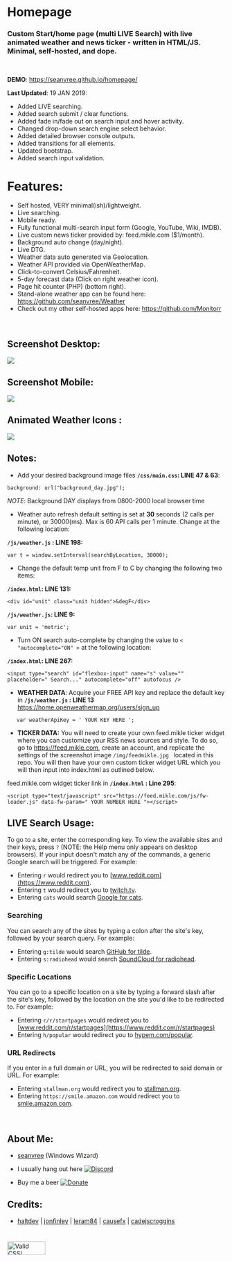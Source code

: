 # Homepage

### Custom Start/home page (multi LIVE Search) with live animated weather and news ticker -  written in HTML/JS. Minimal, self-hosted, and dope.
<br>

**DEMO**:  https://seanvree.github.io/homepage/

**Last Updated**: 19 JAN 2019: 
- Added LIVE searching.
- Added search submit / clear functions.
- Added fade in/fade out on search input and hover activity.
- Changed drop-down search engine select behavior.
- Added detailed browser console outputs.
- Added transitions for all elements.
- Updated bootstrap.
- Added search input validation.


# Features:
- Self hosted, VERY minimal(ish)/lightweight.
- Live searching.
- Mobile ready.
- Fully functional multi-search input form (Google, YouTube, Wiki, IMDB).
- Live custom news ticker provided by: feed.mikle.com ($1/month).
- Background auto change (day/night).
- Live DTG.
- Weather data auto generated via Geolocation.
- Weather API provided via OpenWeatherMap.
- Click-to-convert Celsius/Fahrenheit.
- 5-day forecast data (Click on right weather icon).
- Page hit counter (PHP) (bottom right).
- Stand-alone weather app can be found here:  https://github.com/seanvree/Weather
- Check out my other self-hosted apps here:  https://github.com/Monitorr

<br>

 
## Screenshot Desktop:

<img src="https://i.imgur.com/UxVgYgH.gif">

## Screenshot Mobile:

<img src="https://i.imgur.com/MAlKhhB.gif">

## Animated Weather Icons :

<img src="https://i.imgur.com/0iamcsT.gif[/img]">

## Notes:

- Add your desired background image files
**`/css/main.css`: LINE 47 & 63**:

```
background: url("background_day.jpg");
```

_NOTE_: Background DAY displays from 0800-2000 local browser time

- Weather auto refresh default setting is set at **30** seconds (2 calls per minute), or 30000(ms). Max is 60 API calls per 1 minute. Change at the following location:

**`/js/weather.js` : LINE 198:**

```
var t = window.setInterval(searchByLocation, 30000);
```

- Change the default temp unit from F to C by changing the following two items:

**`/index.html`: LINE 131:**

```
<div id="unit" class="unit hidden">&degF</div>
```

**`/js/weather.js`: LINE 9:**

```
var unit = 'metric';
```

- Turn ON search auto-complete by changing the value to `< "autocomplete="ON" >` at the following location:

**`/index.html`: LINE 267:**

```
<input type="search" id="flexbox-input" name="s" value="" placeholder=" Search..." autocomplete="off" autofocus />
```


- **WEATHER DATA**: Acquire your FREE API key and replace the default key in **`/js/weather.js` : LINE 13**
 https://home.openweathermap.org/users/sign_up
```
   var weatherApiKey = ' YOUR KEY HERE ';
```

- **TICKER DATA:** You will need to create your own feed.mikle ticker widget where you can customize your RSS news sources and style.  To do so, go to https://feed.mikle.com, create an account, and replicate the settings of the screenshot image `/img/feedmikle.jpg ` located in this repo. You will then have your own custom ticker widget URL which you will then input into index.html as outlined below. 
 
 feed.mikle.com widget ticker link in **`/index.html` : Line 295**:  
 ```
 <script type="text/javascript" src="https://feed.mikle.com/js/fw-loader.js" data-fw-param=" YOUR NUMBER HERE "></script>
 ```

## LIVE Search Usage:

To go to a site, enter the corresponding key. To view the available sites and
their keys, press `?` (NOTE: the Help menu only appears on desktop browsers). If your input doesn't match any of the commands, a
generic Google search will be triggered. For example:

- Entering `r` would redirect you to [www.reddit.com](https://www.reddit.com).
- Entering `t` would redirect you to [twitch.tv](https://www.twitch.tv).
- Entering `cats` would search
  [Google for cats](https://encrypted.google.com/search?q=cats).

### Searching

You can search any of the sites by typing a colon after the site's key, followed
by your search query. For example:

- Entering `g:tilde` would search
  [GitHub for tilde](https://github.com/search?q=tilde).
- Entering `s:radiohead` would search
  [SoundCloud for radiohead](https://soundcloud.com/search?q=radiohead).

### Specific Locations

You can go to a specific location on a site by typing a forward slash after the
site's key, followed by the location on the site you'd like to be redirected to.
For example:

- Entering `r/r/startpages` would redirect you to
  [www.reddit.com/r/startpages](https://www.reddit.com/r/startpages)
- Entering `h/popular` would redirect you to
  [hypem.com/popular](http://hypem.com/popular).

### URL Redirects

If you enter in a full domain or URL, you will be redirected to said domain or
URL. For example:

- Entering `stallman.org` would redirect you to
  [stallman.org](https://stallman.org/).
- Entering `https://smile.amazon.com` would redirect you to
  [smile.amazon.com](https://smile.amazon.com/).


<br>

## About Me:

- [seanvree](https://github.com/seanvree) (Windows Wizard)

- I usually hang out here [![Discord](https://img.shields.io/discord/102860784329052160.svg)](https://discord.gg/j2XGCtH)

- Buy me a beer [![Donate](https://img.shields.io/badge/Donate-PayPal-green.svg)](https://paypal.me/monitorrapp)


## Credits:

- [haltdev](https://github.com/haltdev) | [jonfinley](https://github.com/jonfinley) | [leram84](https://github.com/leram84) | [causefx](https://github.com/causefx) | [cadejscroggins](https://github.com/cadejscroggins) 

#

<p>
    <a href="https://jigsaw.w3.org/css-validator/check/referer">
        <img style="border:0;width:88px;height:31px"
            src="https://jigsaw.w3.org/css-validator/images/vcss-blue"
            alt="Valid CSS!" />
    </a>
</p>



